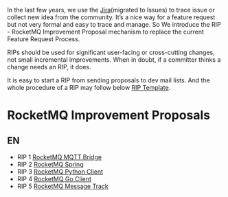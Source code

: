 In the last few years, we use the [Jira](https://issues.apache.org/jira/projects/ROCKETMQ)(migrated to Issues) to trace issue or collect new idea from the community. It’s a nice way for a feature request but not very formal and easy to trace and manage. So We introduce the RIP - RocketMQ Improvement Proposal mechanism to replace the current Feature Request Process. 

RIPs should be used for significant user-facing or cross-cutting changes, not small incremental improvements. When in doubt, if a committer thinks a change needs an RIP, it does. 

It is easy to start a RIP from sending proposals to dev mail lists. And the whole procedure of a RIP may follow below [RIP Template]().
# RocketMQ Improvement Proposals

## EN
* RIP 1 [RocketMQ MQTT Bridge](https://github.com/apache/rocketmq/wiki/RIP-1-MQTT-Bridge)
* RIP 2 [RocketMQ Spring](https://github.com/apache/rocketmq/wiki/RIP-2-RocketMQ-Spring)
* RIP 3 [RocketMQ Python Client](https://github.com/apache/rocketmq/wiki/RIP-3-RocketMQ-Python-Client)
* RIP 4 [RocketMQ Go Client](https://github.com/apache/rocketmq/wiki/RIP-4-RocketMQ-Go-Client)
* RIP 5 [RocketMQ Message Track](https://github.com/apache/rocketmq/wiki/RIP-5-Message-Track-Trace)

